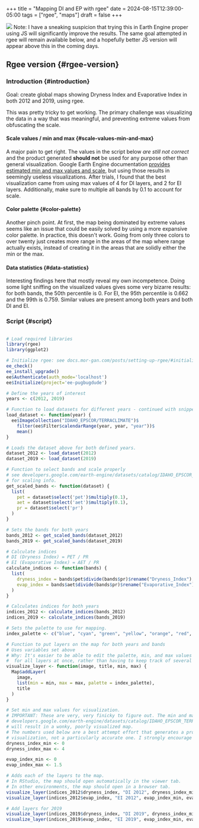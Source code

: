 +++
title = "Mapping DI and EP with rgee"
date = 2024-08-15T12:39:00-05:00
tags = ["rgee", "maps"]
draft = false
+++

![](/images/rgee_global.png)
Note: I have a sneaking suspicion that trying this in Earth Engine proper using JS will significantly improve the results. The same goal attempted in rgee will remain available below, and a hopefully better JS version will appear above this in the coming days.


## Rgee version {#rgee-version}


### Introduction {#introduction}

Goal: create global maps showing Dryness Index and Evaporative Index in both 2012 and 2019, using rgee.

This was pretty tricky to get working. The primary challenge was visualizing the data in a way that was meaningful, and preventing extreme values from obfuscating the scale.


#### Scale values / min and max {#scale-values-min-and-max}

A major pain to get right. The values in the script below _are still not correct_ and the product generated **should not** be used for any purpose other than general visualization. Google Earth Engine documentation [provides estimated min and max values and scale](https://developers.google.com/earth-engine/datasets/catalog/IDAHO_EPSCOR_TERRACLIMATE#bands), but using those results in seemingly useless visualizations. After trials, I found that the best visualization came from using max values of 4 for DI layers, and 2 for EI layers. Additionally, make sure to multiple all bands by 0.1 to account for scale.


#### Color palette {#color-palette}

Another pinch point. At first, the map being dominated by extreme values seems like an issue that could be easily solved by using a more expansive color palette. In practice, this doesn't work. Going from only three colors to over twenty just creates more range in the areas of the map where range actually exists, instead of creating it in the areas that are solidly either the min or the max.


#### Data statistics {#data-statistics}

Interesting findings here that mostly reveal my own incompetence. Doing some light sniffing on the visualized values gives some very bizarre results: for both bands, the 50th percentile is 0. For EI, the 95th percentile is 0.662 and the 99th is 0.759. Similar values are present among both years and both DI and EI.


### Script {#script}

```R

# Load required libraries
library(rgee)
library(ggplot2)

# Initialize rgee: see docs.mor-gan.com/posts/setting-up-rgee/#initializing
ee_check()
ee_install_upgrade()
ee$Authenticate(auth_mode='localhost')
ee$Initialize(project='ee-pugbugdude')

# Define the years of interest
years <- c(2012, 2019)

# Function to load datasets for different years - continued with snippet below.
load_dataset <- function(year) {
  ee$ImageCollection("IDAHO_EPSCOR/TERRACLIMATE")$
    filter(ee$Filter$calendarRange(year, year, "year"))$
    mean()
}

# Loads the dataset above for both defined years.
dataset_2012 <- load_dataset(2012)
dataset_2019 <- load_dataset(2019)

# Function to select bands and scale properly
# see developers.google.com/earth-engine/datasets/catalog/IDAHO_EPSCOR_TERRACLIMATE#bands
# for scaling info.
get_scaled_bands <- function(dataset) {
  list(
    pet = dataset$select('pet')$multiply(0.1),
    aet = dataset$select('aet')$multiply(0.1),
    pr = dataset$select('pr')
  )
}

# Sets the bands for both years
bands_2012 <- get_scaled_bands(dataset_2012)
bands_2019 <- get_scaled_bands(dataset_2019)

# Calculate indices
# DI (Dryness Index) = PET / PR
# EI (Evaporative Index) = AET / PR
calculate_indices <- function(bands) {
  list(
    dryness_index = bands$pet$divide(bands$pr)$rename("Dryness_Index"),
    evap_index = bands$aet$divide(bands$pr)$rename("Evaporative_Index")
  )
}

# Calculates indices for both years
indices_2012 <- calculate_indices(bands_2012)
indices_2019 <- calculate_indices(bands_2019)

# Sets the palette to use for mapping.
index_palette <- c("blue", "cyan", "green", "yellow", "orange", "red", "darkred")

# Function to put layers on the map for both years and bands
# Uses variables set above
# Why: It's easier to be able to edit the palette, min, and max values
#  for all layers at once, rather than having to keep track of several different lines.
visualize_layer <- function(image, title, min, max) {
  Map$addLayer(
    image,
    list(min = min, max = max, palette = index_palette),
    title
  )
}

# Set min and max values for visualization.
# IMPORTANT: These are very, very finicky to figure out. The min and max listed at
# developers.google.com/earth-engine/datasets/catalog/IDAHO_EPSCOR_TERRACLIMATE#bands
# will result in a wonky, poorly visualized map.
# The numbers used below are a best attempt effort that generates a product to be used purely for
# visualization, not a particularly accurate one. I strongly encourage you to adjust them to see how the map changes.
dryness_index_min <- 0
dryness_index_max <- 4

evap_index_min <- 0
evap_index_max <- 1.5

# Adds each of the layers to the map.
# In RStudio, the map should open automatically in the viewer tab.
# In other environments, the map should open in a browser tab.
visualize_layer(indices_2012$dryness_index, "DI 2012", dryness_index_min, dryness_index_max)
visualize_layer(indices_2012$evap_index, "EI 2012", evap_index_min, evap_index_max)

# Add layers for 2019
visualize_layer(indices_2019$dryness_index, "DI 2019", dryness_index_min, dryness_index_max)
visualize_layer(indices_2019$evap_index, "EI 2019", evap_index_min, evap_index_max)
```
